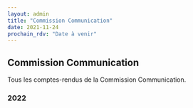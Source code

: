 ```yaml
---
layout: admin
title: "Commission Communication"
date: 2021-11-24
prochain_rdv: "Date à venir"
---
```

## Commission Communication

Tous les comptes-rendus de la Commission Communication.

### 2022